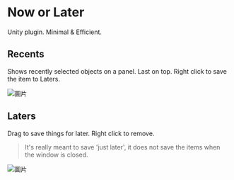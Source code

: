 # Now or Later
Unity plugin. Minimal & Efficient.

## Recents
Shows recently selected objects on a panel. Last on top. Right click to save the item to Laters.

![圖片](https://imgur.com/g0azi6Z.jpg)

## Laters
Drag to save things for later. Right click to remove.
> It's really meant to save 'just later', it does not save the items when the window is closed. 

![圖片](https://imgur.com/MWLwdlm.jpg)
